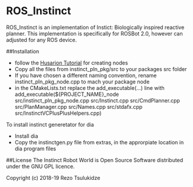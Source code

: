 # ROS_Instinct 

 ROS_Instinct is an implementation of Instict: Biologically inspired reactive planner. This implementation is specifically for ROSBot 2.0, however can adjusted for any ROS device.

##Installation 

* follow the [Husarion Tutorial](https://husarion.com/tutorials/ros-tutorials/2-creating-nodes/) for creating nodes
* Copy all the files from instinct_pln_pkg/src to your packages src folder
* If you have chosen a different naming convention, rename instinct_pln_pkg_node.cpp to mach your package node 
* in the CMakeLists.txt replace the add_executable(...) line with 
add_executable(${PROJECT_NAME}_node src/instinct_pln_pkg_node.cpp src/Instinct.cpp src/CmdPlanner.cpp src/PlanManager.cpp src/Names.cpp src/stdafx.cpp src/InstinctVCPlusPlusHelpers.cpp)

To install instinct generetator for dia

* Install dia 
* Copy the instinctgen.py file from extras, in the approrpiate location in dia program files


##License
The Instinct Robot World is Open Source Software distributed under the GNU GPL licence.

Copyright (c) 2018-19 Rezo Tsulukidze
